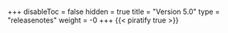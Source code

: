 +++
disableToc = false
hidden = true
title = "Version 5.0"
type = "releasenotes"
weight = -0
+++
{{< piratify true >}}
